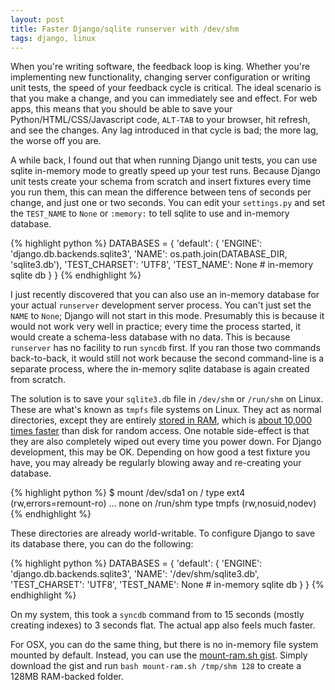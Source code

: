 ```yaml
---
layout: post
title: Faster Django/sqlite runserver with /dev/shm
tags: django, linux
---
```


When you're writing software, the feedback loop is king. Whether you're implementing new functionality, changing server configuration or writing unit tests, the speed of your feedback cycle is critical. The ideal scenario is that you make a change, and you can immediately see and effect. For web apps, this means that you should be able to save your Python/HTML/CSS/Javascript code, `ALT-TAB` to your browser, hit refresh, and see the changes. Any lag introduced in that cycle is bad; the more lag, the worse off you are.

A while back, I found out that when running Django unit tests, you can use sqlite in-memory mode to greatly speed up your test runs. Because Django unit tests create your schema from scratch and insert fixtures every time you run them, this can mean the difference between tens of seconds per change, and just one or two seconds. You can edit your `settings.py` and set the `TEST_NAME` to `None` or `:memory:` to tell sqlite to use and in-memory database.

{% highlight python %}
DATABASES = {
    'default': {
        'ENGINE': 'django.db.backends.sqlite3',
        'NAME': os.path.join(DATABASE_DIR, 'sqlite3.db'),
        'TEST_CHARSET': 'UTF8',
        'TEST_NAME': None  # in-memory sqlite db
    }
}
{% endhighlight %}

I just recently discovered that you can also use an in-memory database for your actual `runserver` development server process. You can't just set the `NAME` to `None`; Django will not start in this mode. Presumably this is because it would not work very well in practice; every time the process started, it would create a schema-less database with no data. This is because `runserver` has no facility to run `syncdb` first. If you ran those two commands back-to-back, it would still not work because the second command-line is a separate process, where the in-memory sqlite database is again created from scratch.

The solution is to save your `sqlite3.db` file in `/dev/shm` or `/run/shm` on Linux. These are what's known as `tmpfs` file systems on Linux. They act as normal directories, except they are entirely [stored in RAM](http://www.cyberciti.biz/tips/what-is-devshm-and-its-practical-usage.html), which is [about 10,000 times faster](http://stackoverflow.com/questions/1371400/how-much-faster-is-the-memory-usually-than-the-disk) than disk for random access. One notable side-effect is that they are also completely wiped out every time you power down. For Django development, this may be OK. Depending on how good a test fixture you have, you may already be regularly blowing away and re-creating your database.

{% highlight python %}
$ mount
/dev/sda1 on / type ext4 (rw,errors=remount-ro)
...
none on /run/shm type tmpfs (rw,nosuid,nodev)
{% endhighlight %}

These directories are already world-writable. To configure Django to save its database there, you can do the following:

{% highlight python %}
DATABASES = {
    'default': {
        'ENGINE': 'django.db.backends.sqlite3',
        'NAME': '/dev/shm/sqlite3.db',
        'TEST_CHARSET': 'UTF8',
        'TEST_NAME': None  # in-memory sqlite db
    }
}
{% endhighlight %}

On my system, this took a `syncdb` command from to 15 seconds (mostly creating indexes) to 3 seconds flat. The actual app also feels much faster.

For OSX, you can do the same thing, but there is no in-memory file system mounted by default. Instead, you can use the [mount-ram.sh gist](https://gist.github.com/koshigoe/822455). Simply download the gist and run `bash mount-ram.sh /tmp/shm 128` to create a 128MB RAM-backed folder.
